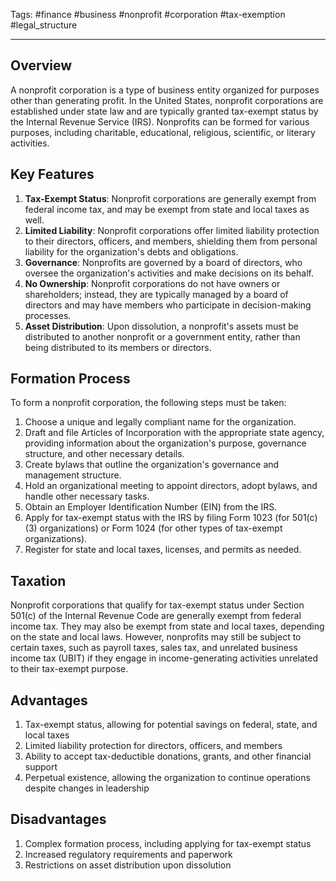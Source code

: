 Tags: #finance #business #nonprofit #corporation #tax-exemption #legal_structure

---

## Overview

A nonprofit corporation is a type of business entity organized for purposes other than generating profit. In the United States, nonprofit corporations are established under state law and are typically granted tax-exempt status by the Internal Revenue Service (IRS). Nonprofits can be formed for various purposes, including charitable, educational, religious, scientific, or literary activities.

## Key Features

1.  **Tax-Exempt Status**: Nonprofit corporations are generally exempt from federal income tax, and may be exempt from state and local taxes as well.
2.  **Limited Liability**: Nonprofit corporations offer limited liability protection to their directors, officers, and members, shielding them from personal liability for the organization's debts and obligations.
3.  **Governance**: Nonprofits are governed by a board of directors, who oversee the organization's activities and make decisions on its behalf.
4.  **No Ownership**: Nonprofit corporations do not have owners or shareholders; instead, they are typically managed by a board of directors and may have members who participate in decision-making processes.
5.  **Asset Distribution**: Upon dissolution, a nonprofit's assets must be distributed to another nonprofit or a government entity, rather than being distributed to its members or directors.

## Formation Process

To form a nonprofit corporation, the following steps must be taken:

1.  Choose a unique and legally compliant name for the organization.
2.  Draft and file Articles of Incorporation with the appropriate state agency, providing information about the organization's purpose, governance structure, and other necessary details.
3.  Create bylaws that outline the organization's governance and management structure.
4.  Hold an organizational meeting to appoint directors, adopt bylaws, and handle other necessary tasks.
5.  Obtain an Employer Identification Number (EIN) from the IRS.
6.  Apply for tax-exempt status with the IRS by filing Form 1023 (for 501(c)(3) organizations) or Form 1024 (for other types of tax-exempt organizations).
7.  Register for state and local taxes, licenses, and permits as needed.

## Taxation

Nonprofit corporations that qualify for tax-exempt status under Section 501(c) of the Internal Revenue Code are generally exempt from federal income tax. They may also be exempt from state and local taxes, depending on the state and local laws. However, nonprofits may still be subject to certain taxes, such as payroll taxes, sales tax, and unrelated business income tax (UBIT) if they engage in income-generating activities unrelated to their tax-exempt purpose.

## Advantages

1.  Tax-exempt status, allowing for potential savings on federal, state, and local taxes
2.  Limited liability protection for directors, officers, and members
3.  Ability to accept tax-deductible donations, grants, and other financial support
4.  Perpetual existence, allowing the organization to continue operations despite changes in leadership

## Disadvantages

1.  Complex formation process, including applying for tax-exempt status
2.  Increased regulatory requirements and paperwork
3.  Restrictions on asset distribution upon dissolution